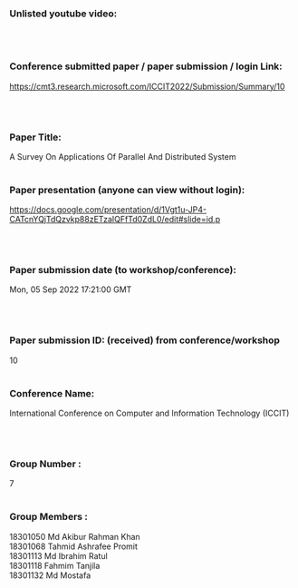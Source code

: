 
### Unlisted youtube video:


&nbsp;<br>
&nbsp;<br>


### Conference submitted paper / paper submission / login Link:
https://cmt3.research.microsoft.com/ICCIT2022/Submission/Summary/10

&nbsp;<br>
&nbsp;<br>


### Paper Title:
A Survey On Applications Of Parallel And Distributed System
&nbsp;<br>
&nbsp;<br>


### Paper presentation (anyone can view without login):
https://docs.google.com/presentation/d/1Vgt1u-JP4-CATcnYQjTdQzvkp88zETzaIQFfTd0ZdL0/edit#slide=id.p

&nbsp;<br>
&nbsp;<br>

### Paper submission date (to workshop/conference):
Mon, 05 Sep 2022 17:21:00 GMT

&nbsp;<br>
&nbsp;<br>


### Paper submission ID: (received) from conference/workshop
10
&nbsp;<br>
&nbsp;<br>


### Conference Name:
International Conference on Computer and Information Technology (ICCIT)

&nbsp;<br>
&nbsp;<br>



### Group Number :
7
&nbsp;<br>
&nbsp;<br>

### Group Members :
18301050 Md Akibur Rahman Khan  
18301068 Tahmid Ashrafee Promit  
18301113 Md Ibrahim Ratul  
18301118 Fahmim Tanjila  
18301132 Md Mostafa  




